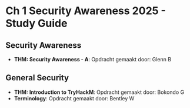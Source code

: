 # Ch 1 Security Awareness 2025 - Study Guide

## Security Awareness
- **THM: Security Awareness \- A**: Opdracht gemaakt door: Glenn B

## General Security
- **THM: Introduction to TryHackM**: Opdracht gemaakt door: Bokondo G
- **Terminology**: Opdracht gemaakt door: Bentley W
